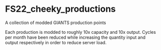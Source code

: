# FS22_cheeky_productions
A collection of modded GIANTS production points

Each production is modded to roughly 10x capacity and 10x output.  Cycles per month have been reduced while increasing the quantity input and output respectively in order to reduce server load.
